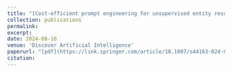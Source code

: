 ```yaml
---
title: "[Cost-efficient prompt engineering for unsupervised entity resolution in the product matching domain](https://link.springer.com/article/10.1007/s44163-024-00159-8)"
collection: publications
permalink: 
excerpt: 
date: 2024-08-16
venue: 'Discover Artificial Intelligence'
paperurl: "[pdf](https://link.springer.com/article/10.1007/s44163-024-00159-8)"
citation: 
---
```


